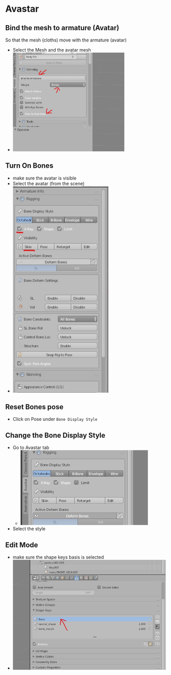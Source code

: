 # Avastar

## Bind the mesh to armature (Avatar)
So that the mesh (cloths) move with the armature (avatar)
- Select the Mesh and the avatar mesh
- <img src="bind-to-armature.jpg" alt="bind-to-armature" width="350" />

## Turn On Bones
- make sure the avatar is visible
- Select the avatar (from the scene)
- <img src="turn-on-the-avatar-bones.jpg" alt="turn-on-the-avatar-bones" width="300" />

## Reset Bones pose
- Click on Pose under `Bone Display Style`

## Change the Bone Display Style
- Go to Avastar tab
  - <img src="avastar-bone-display-style.jpg" alt="avastar bone display style" />
- Select the style

## Edit Mode
- make sure the shape keys basis is selected
- <img src="edit-mode-shape-keys.jpg" alt="edit-mode-shape-keys">